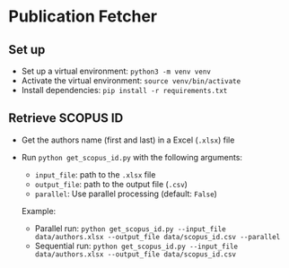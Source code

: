 # Publication Fetcher

## Set up

- Set up a virtual environment: `python3 -m venv venv`
- Activate the virtual environment: `source venv/bin/activate`
- Install dependencies: `pip install -r requirements.txt`

## Retrieve SCOPUS ID

- Get the authors name (first and last) in a Excel (`.xlsx`) file
- Run `python get_scopus_id.py` with the following arguments:

  - `input_file`: path to the `.xlsx` file
  - `output_file`: path to the output file (`.csv`)
  - `parallel`: Use parallel processing (default: `False`)

  Example:

  - Parallel run: `python get_scopus_id.py --input_file data/authors.xlsx --output_file data/scopus_id.csv --parallel`
  - Sequential run: `python get_scopus_id.py --input_file data/authors.xlsx --output_file data/scopus_id.csv`
